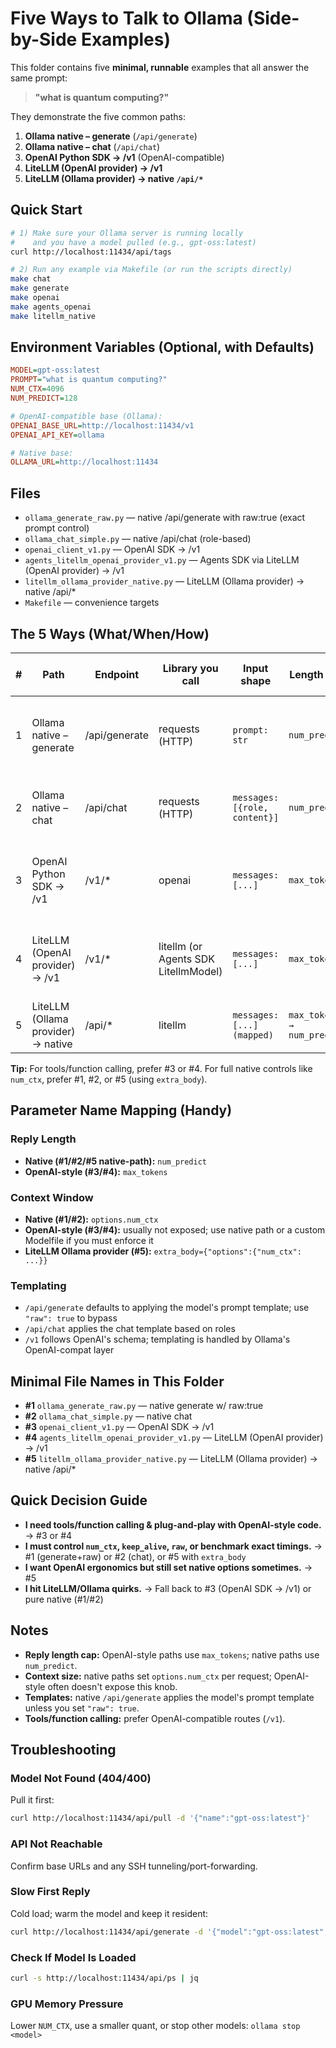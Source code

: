 # Five Ways to Talk to Ollama (Side-by-Side Examples)

This folder contains five **minimal, runnable** examples that all answer the same prompt:
> **"what is quantum computing?"**

They demonstrate the five common paths:

1. **Ollama native – generate** (`/api/generate`)
2. **Ollama native – chat** (`/api/chat`)
3. **OpenAI Python SDK → /v1** (OpenAI-compatible)
4. **LiteLLM (OpenAI provider) → /v1**
5. **LiteLLM (Ollama provider) → native `/api/*`**

## Quick Start

```bash
# 1) Make sure your Ollama server is running locally
#    and you have a model pulled (e.g., gpt-oss:latest)
curl http://localhost:11434/api/tags

# 2) Run any example via Makefile (or run the scripts directly)
make chat
make generate
make openai
make agents_openai
make litellm_native
```



## Environment Variables (Optional, with Defaults)

```ini
MODEL=gpt-oss:latest
PROMPT="what is quantum computing?"
NUM_CTX=4096
NUM_PREDICT=128

# OpenAI-compatible base (Ollama):
OPENAI_BASE_URL=http://localhost:11434/v1
OPENAI_API_KEY=ollama

# Native base:
OLLAMA_URL=http://localhost:11434
```

## Files

- `ollama_generate_raw.py` — native /api/generate with raw:true (exact prompt control)
- `ollama_chat_simple.py` — native /api/chat (role-based)
- `openai_client_v1.py` — OpenAI SDK → /v1
- `agents_litellm_openai_provider_v1.py` — Agents SDK via LiteLLM (OpenAI provider) → /v1
- `litellm_ollama_provider_native.py` — LiteLLM (Ollama provider) → native /api/*
- `Makefile` — convenience targets

## The 5 Ways (What/When/How)

| # | Path | Endpoint | Library you call | Input shape | Length cap | Context size | Tools / Function calling | Best for |
|---|------|----------|-----------------|-------------|------------|--------------|-------------------------|----------|
| 1 | Ollama native – generate | /api/generate | requests (HTTP) | `prompt: str` | `num_predict` | `options.num_ctx` | ❌ native API | Exact prompt control (use raw:true), benchmarks, RAG |
| 2 | Ollama native – chat | /api/chat | requests (HTTP) | `messages: [{role, content}]` | `num_predict` | `options.num_ctx` | ❌ native API | Multi-turn chats with roles, still with native knobs |
| 3 | OpenAI Python SDK → /v1 | /v1/* | openai | `messages: [...]` | `max_tokens` | (not exposed; backend default) | ✅ OpenAI schema | Max compatibility with OpenAI-style apps/agents |
| 4 | LiteLLM (OpenAI provider) → /v1 | /v1/* | litellm (or Agents SDK LitellmModel) | `messages: [...]` | `max_tokens` | (not exposed; backend default) | ✅ OpenAI schema | Using frameworks (Agents, LangChain) that speak OpenAI |
| 5 | LiteLLM (Ollama provider) → native | /api/* | litellm | `messages: [...] (mapped)` | `max_tokens → num_predict` | `via extra_body: {"options":{"num_ctx":...}}` | ⚠️ mixed (provider-specific) | OpenAI-like ergonomics plus native knobs |

**Tip:** For tools/function calling, prefer #3 or #4.
For full native controls like `num_ctx`, prefer #1, #2, or #5 (using `extra_body`).

## Parameter Name Mapping (Handy)

### Reply Length
- **Native (#1/#2/#5 native-path):** `num_predict`
- **OpenAI-style (#3/#4):** `max_tokens`

### Context Window
- **Native (#1/#2):** `options.num_ctx`
- **OpenAI-style (#3/#4):** usually not exposed; use native path or a custom Modelfile if you must enforce it
- **LiteLLM Ollama provider (#5):** `extra_body={"options":{"num_ctx": ...}}`

### Templating
- `/api/generate` defaults to applying the model's prompt template; use `"raw": true` to bypass
- `/api/chat` applies the chat template based on roles
- `/v1` follows OpenAI's schema; templating is handled by Ollama's OpenAI-compat layer

## Minimal File Names in This Folder

- **#1** `ollama_generate_raw.py` — native generate w/ raw:true
- **#2** `ollama_chat_simple.py` — native chat
- **#3** `openai_client_v1.py` — OpenAI SDK → /v1
- **#4** `agents_litellm_openai_provider_v1.py` — LiteLLM (OpenAI provider) → /v1
- **#5** `litellm_ollama_provider_native.py` — LiteLLM (Ollama provider) → native /api/*

## Quick Decision Guide

- **I need tools/function calling & plug-and-play with OpenAI-style code.** → #3 or #4
- **I must control `num_ctx`, `keep_alive`, `raw`, or benchmark exact timings.** → #1 (generate+raw) or #2 (chat), or #5 with `extra_body`
- **I want OpenAI ergonomics but still set native options sometimes.** → #5
- **I hit LiteLLM/Ollama quirks.** → Fall back to #3 (OpenAI SDK → /v1) or pure native (#1/#2)

## Notes

- **Reply length cap:** OpenAI-style paths use `max_tokens`; native paths use `num_predict`.
- **Context size:** native paths set `options.num_ctx` per request; OpenAI-style often doesn't expose this knob.
- **Templates:** native `/api/generate` applies the model's prompt template unless you set `"raw": true`.
- **Tools/function calling:** prefer OpenAI-compatible routes (`/v1`).

## Troubleshooting

### Model Not Found (404/400)
Pull it first:
```bash
curl http://localhost:11434/api/pull -d '{"name":"gpt-oss:latest"}'
```

### API Not Reachable
Confirm base URLs and any SSH tunneling/port-forwarding.

### Slow First Reply
Cold load; warm the model and keep it resident:
```bash
curl http://localhost:11434/api/generate -d '{"model":"gpt-oss:latest","prompt":"","raw":true,"keep_alive":"30m","stream":false}'
```

### Check If Model Is Loaded
```bash
curl -s http://localhost:11434/api/ps | jq
```

### GPU Memory Pressure
Lower `NUM_CTX`, use a smaller quant, or stop other models: `ollama stop <model>`
